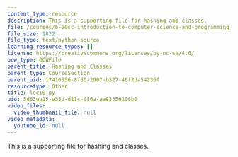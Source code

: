 ```yaml
---
content_type: resource
description: This is a supporting file for hashing and classes.
file: /courses/6-00sc-introduction-to-computer-science-and-programming-spring-2011/5d63ea15e55dd11c686aaa83356206b0_lec10.py
file_size: 1822
file_type: text/python-source
learning_resource_types: []
license: https://creativecommons.org/licenses/by-nc-sa/4.0/
ocw_type: OCWFile
parent_title: Hashing and Classes
parent_type: CourseSection
parent_uid: 17410556-8f30-2907-b327-46f2da54236f
resourcetype: Other
title: lec10.py
uid: 5d63ea15-e55d-d11c-686a-aa83356206b0
video_files:
  video_thumbnail_file: null
video_metadata:
  youtube_id: null
---
```

This is a supporting file for hashing and classes.
